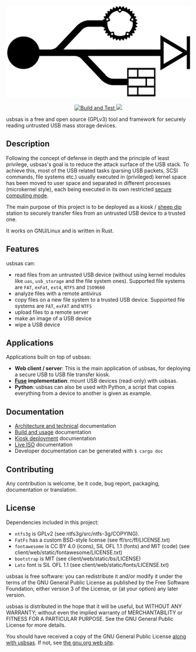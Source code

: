 <div align="center">
  <p><img src="./doc/usbsas-logo.svg"/></p>
  <p>
    <a href="https://github.com/cea-sec/usbsas/actions/workflows/build_check_test.yml?branch=main">
      <img src="https://github.com/cea-sec/usbsas/actions/workflows/build_check_test.yml/badge.svg?branch=main" alt="Build and Test">
    </a>
    <a href="https://www.gnu.org/licenses/gpl-3.0">
      <img src="https://img.shields.io/badge/License-GPLv3-blue.svg">
    </a>
  </p>
</div>

usbsas is a free and open source (GPLv3) tool and framework for securely reading
untrusted USB mass storage devices.


## Description

Following the concept of defense in depth and the principle of least privilege,
usbsas's goal is to reduce the attack surface of the USB stack. To achieve this,
most of the USB related tasks (parsing USB packets, SCSI commands, file systems
etc.) usually executed in (privileged) kernel space has been moved to user space
and separated in different processes (microkernel style), each being executed in
its own restricted [secure computing
mode](https://en.wikipedia.org/wiki/Seccomp).

The main purpose of this project is to be deployed as a kiosk / [sheep
dip](https://en.wikipedia.org/wiki/Sheep_dip_(computing)) station to securely
transfer files from an untrusted USB device to a trusted one.

It works on GNU/Linux and is written in Rust.

## Features

usbsas can:

- read files from an untrusted USB device (without using kernel modules like
  `uas`, `usb_storage` and the file system ones). Supported file systems are
  `FAT`, `exFat`, `ext4`, `NTFS` and `ISO9660`
- analyze files with a remote antivirus
- copy files on a new file system to a trusted USB device. Supported file
  systems are `FAT`, `exFAT` and `NTFS`
- upload files to a remote server
- make an image of a USB device
- wipe a USB device

## Applications

Applications built on top of usbsas:

- **Web client / server**: This is the main application of usbsas, for deploying
  a secure USB to USB file transfer kiosk.
- **[Fuse](https://en.wikipedia.org/wiki/Filesystem_in_Userspace)
  implementation**: mount USB devices (read-only) with usbsas.
- **Python**: usbsas can also be used with Python, a script that copies
  everything from a device to another is given as example.

## Documentation

- [Architecture and technical](doc/architecture.md) documentation
- [Build and usage](doc/build_usage.md) documentation
- [Kiosk deployment](doc/kiosk.md) documentation
- [Live ISO](doc/live-iso.md) documentation
- Developer documentation can be generated with `$ cargo doc`

## Contributing

Any contribution is welcome, be it code, bug report, packaging, documentation or
translation.

## License

Dependencies included in this project:
- `ntfs3g` is  GPLv2 (see ntfs3g/src/ntfs-3g/COPYING).
- `FatFs` has a custom BSD-style license (see ff/src/ff/LICENSE.txt)
- `fontawesome` is CC BY 4.0 (icons), SIL OFL 1.1 (fonts) and MIT (code) (see
  client/web/static/fontawesome/LICENSE.txt)
- `bootstrap` is MIT (see client/web/static/bs/LICENSE)
- `Lato` font is SIL OFL 1.1 (see client/web/static/fonts/LICENSE.txt)

usbsas is free software: you can redistribute it and/or modify it under the
terms of the GNU General Public License as published by the Free Software
Foundation, either version 3 of the License, or (at your option) any later
version.

usbsas is distributed in the hope that it will be useful, but WITHOUT ANY
WARRANTY; without even the implied warranty of MERCHANTABILITY or FITNESS FOR A
PARTICULAR PURPOSE. See the GNU General Public License for more details.

You should have received a copy of the GNU General Public License [along with
usbsas](LICENSE). If not, see [the gnu.org web
site](http://www.gnu.org/licenses/).
